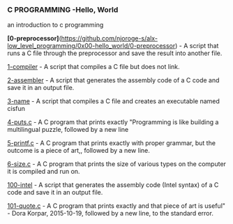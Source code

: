 ### C PROGRAMMING -Hello, World

an introduction to c programming


**[0-preprocessor]**(https://github.com/njoroge-s/alx-low_level_programming/0x00-hello_world/0-preprocessor) - A script that runs a C file through the preprocessor and save the result into another file.

[1-compiler](https://github.com/njoroge-s/alx-low_level_programming/0x00-hello_world/1-compiler) - A script that compiles a C file but does not link.

[2-assembler](https://github.com/njoroge-s/alx-low_level_programming/0x00-hello_world/2-assembler) - A script that generates the assembly code of a C code and save it in an output file.

[3-name](https://github.com/njoroge-s/alx-low_level_programming/0x00-hello_world/3-name) - A script that compiles a C file and creates an executable named cisfun

[4-puts.c](https://github.com/njoroge-s/alx-low_level_programming/0x00-hello_world/4-puts.c) - A C program that prints exactly "Programming is like building a multilingual puzzle, followed by a new line

[5-printf.c](https://github.com/njoroge-s/alx-low_level_programming/0x00-hello_world/5-printf.c) - A C program that prints exactly with proper grammar, but the outcome is a piece of art,, followed by a new line.

[6-size.c](https://github.com/njoroge-s/alx-low_level_programming/0x00-hello_world/6-size.c) - A C program that prints the size of various types on the computer it is compiled and run on.

[100-intel](https://github.com/njoroge-s/alx-low_level_programming/0x00-hello_world/100-intel) - A script that generates the assembly code (Intel syntax) of a C code and save it in an output file.

[101-quote.c](https://github.com/njoroge-s/alx-low_level_programming/0x00-hello_world/101-quote.c) - A C program that prints exactly and that piece of art is useful" - Dora Korpar, 2015-10-19, followed by a new line, to the standard error.
